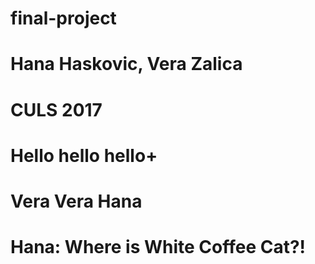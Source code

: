# final-project
# Hana Haskovic, Vera Zalica
# CULS 2017
# Hello hello hello+
# Vera Vera Hana

# Hana: Where is White Coffee Cat?!
